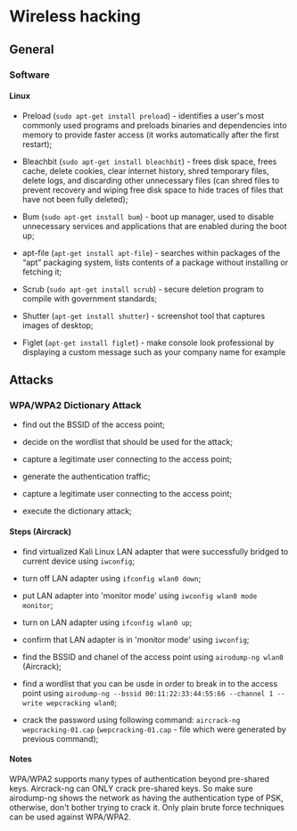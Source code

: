 # Wireless hacking

## General

### Software

#### Linux

- Preload (`sudo apt-get install preload`) - identifies a user's most commonly used programs and preloads binaries and dependencies into memory to provide faster access (it works automatically after the first restart);

- Bleachbit (`sudo apt-get install bleachbit`) - frees disk space, frees cache, delete cookies, clear internet history, shred temporary files, delete logs, and discarding other unnecessary files (can shred files to 
prevent recovery and wiping free disk space to hide traces of files that have not been fully deleted);

- Bum (`sudo apt-get install bum`) - boot up manager, used to disable unnecessary services and applications that are enabled during the boot up;

- apt-file (`apt-get install apt-file`) - searches within packages of the “apt” packaging system, lists contents of a package without installing or fetching it;

- Scrub (`sudo apt-get install scrub`) - secure deletion program to compile with government standards;

- Shutter (`apt-get install shutter`) - screenshot tool that captures images of desktop;

- Figlet (`apt-get install figlet`) - make console look professional by displaying a custom message such as your company name for example

## Attacks

### WPA/WPA2 Dictionary Attack

- find out the BSSID of the access point;

- decide on the wordlist that should be used for the attack;

- capture a legitimate user connecting to the access point;

- generate the authentication traffic;

- capture a legitimate user connecting to the access point;

- execute the dictionary attack;

#### Steps (Aircrack)

- find virtualized Kali Linux LAN adapter that were successfully bridged to current device using `iwconfig`;

- turn off LAN adapter using `ifconfig wlan0 down`;

- put LAN adapter into 'monitor mode' using `iwconfig wlan0 mode monitor`;

- turn on LAN adapter using `ifconfig wlan0 up`;

- confirm that LAN adapter is in 'monitor mode' using `iwconfig`;

- find the BSSID and chanel of the access point using `airodump-ng wlan0` (Aircrack);

- find a wordlist that you can be usde in order to break in to the access point using `airodump-ng --bssid 00:11:22:33:44:55:66 --channel 1 --write wepcracking wlan0`;

- crack the password using following command: `aircrack-ng wepcracking-01.cap` (`wepcracking-01.cap` - file which were generated by previous command);

#### Notes

WPA/WPA2 supports many types of authentication beyond pre-shared keys. Aircrack-ng can ONLY crack pre-shared keys. So make sure airodump-ng shows the network as having the authentication type of PSK, 
otherwise, don't bother trying to crack it. Only plain brute force techniques can be used against WPA/WPA2. 
